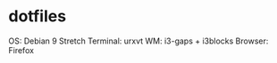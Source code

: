 # dotfiles
OS: Debian 9 Stretch      Terminal: urxvt    WM: i3-gaps + i3blocks     Browser: Firefox
